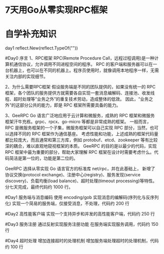 # 7天用Go从零实现RPC框架

# 自学补充知识
day1
    reflect.New(reflect.TypeOf(""))

#Day0 序言
1、RPC框架
RPC(Remote Procedure Call，远程过程调用)是一种计算机通信协议，允许调用不同进程空间的程序。
RPC 的客户端和服务器可以在一台机器上，也可以在不同的机器上。程序员使用时，就像调用本地程序一样，无需关注内部的实现细节。

2、为什么需要RPC框架
假设服务端是不同的团队提供的，如果没有统一的 RPC 框架，各个团队的服务提供方就需要各自实现一套消息编解码、连接池、收发线程、超时处理等“业务之外”的重复技术劳动，造成整体的低效。
因此，“业务之外”的这部分公共的能力，即是 RPC 框架所需要具备的能力。

3、GeeRPC
Go 语言广泛地应用于云计算和微服务，成熟的 RPC 框架和微服务框架汗牛充栋。grpc、rpcx、go-micro 等都是非常成熟的框架。
一般而言，RPC 是微服务框架的一个子集，微服务框架可以自己实现 RPC 部分，当然，也可以选择不同的 RPC 框架作为通信基座。
考虑性能和功能，上述成熟的框架代码量都比较庞大，而且通常和第三方库，例如 protobuf、etcd、zookeeper 等有比较深的耦合，难以直观地窥视框架的本质。
GeeRPC 的目的是以最少的代码，实现 RPC 框架中最为重要的部分，帮助大家理解 RPC 框架在设计时需要考虑什么。代码简洁是第一位的，功能是第二位的。

GeeRPC 选择从零实现 Go 语言官方的标准库 net/rpc，并在此基础上，
新增了协议交换(protocol exchange)、注册中心(registry)、服务发现(service discovery)、负载均衡(load balance)、超时处理(timeout processing)等特性。
分七天完成，最终代码约 1000 行。


#Day1 服务端与消息编码
使用 encoding/gob 实现消息的编解码(序列化与反序列化)
实现一个简易的服务端，仅接受消息，不处理，代码约 200 行

#Day2 高性能客户端
实现一个支持异步和并发的高性能客户端，代码约 250 行

#Day3 服务注册
通过反射实现服务注册功能
在服务端实现服务调用，代码约 150 行

#Day4 超时处理
增加连接超时的处理机制
增加服务端处理超时的处理机制，代码约 100 行
